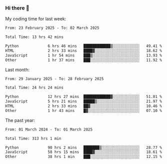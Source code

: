 ### Hi there 👋

My coding time for last week:

<!--START_SECTION:week-->

```txt
From: 23 February 2025 - To: 02 March 2025

Total Time: 13 hrs 42 mins

Python             6 hrs 46 mins   ████████████▒░░░░░░░░░░░░   49.41 %
HTML               2 hrs 33 mins   ████▓░░░░░░░░░░░░░░░░░░░░   18.62 %
JavaScript         1 hr 54 mins    ███▒░░░░░░░░░░░░░░░░░░░░░   13.93 %
Other              1 hr 37 mins    ███░░░░░░░░░░░░░░░░░░░░░░   11.92 %
```

<!--END_SECTION:week-->

Last month:

<!--START_SECTION:month-->

```txt
From: 29 January 2025 - To: 28 February 2025

Total Time: 24 hrs 24 mins

Python             12 hrs 27 mins  ████████████▓░░░░░░░░░░░░   51.01 %
JavaScript         5 hrs 21 mins   █████▒░░░░░░░░░░░░░░░░░░░   21.97 %
HTML               2 hrs 33 mins   ██▓░░░░░░░░░░░░░░░░░░░░░░   10.46 %
Other              1 hr 43 mins    █▓░░░░░░░░░░░░░░░░░░░░░░░   07.10 %
```

<!--END_SECTION:month-->

The past year:

<!--START_SECTION:year-->

```txt
From: 01 March 2024 - To: 01 March 2025

Total Time: 313 hrs 1 min

Python             90 hrs 2 mins   ███████▒░░░░░░░░░░░░░░░░░   28.77 %
JavaScript         58 hrs 15 mins  ████▓░░░░░░░░░░░░░░░░░░░░   18.61 %
Other              38 hrs 1 min    ███░░░░░░░░░░░░░░░░░░░░░░   12.15 %
```

<!--END_SECTION:year-->
